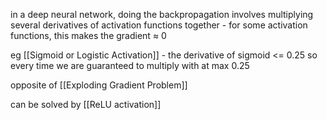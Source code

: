 
in a deep neural network, doing the backpropagation involves multiplying several derivatives of activation functions together - for some activation functions, this makes the gradient ≈ 0

eg [[Sigmoid or Logistic Activation]] - the derivative of sigmoid <= 0.25 so every time we are guaranteed to multiply with at max 0.25

opposite of [[Exploding Gradient Problem]]

can be solved by [[ReLU activation]]